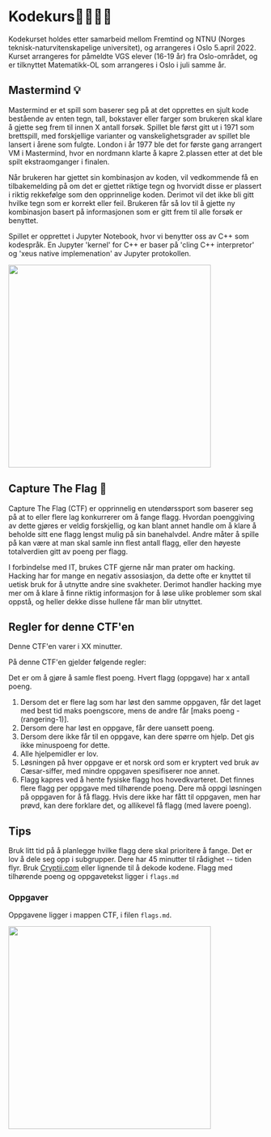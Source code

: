 # Kodekurs👩‍💻👨‍💻

Kodekurset holdes etter samarbeid mellom Fremtind og NTNU (Norges teknisk-naturvitenskapelige universitet), og arrangeres i Oslo 5.april 2022.
Kurset arrangeres for påmeldte VGS elever (16-19 år) fra Oslo-området, og er tilknyttet Matematikk-OL som arrangeres i Oslo i juli samme år.

## Mastermind 💡

Mastermind er et spill som baserer seg på at det opprettes en sjult kode bestående av enten tegn, tall, bokstaver eller farger som brukeren skal klare å gjette seg frem til innen X antall forsøk. Spillet ble først gitt ut i 1971 som brettspill, med forskjellige varianter og vanskelighetsgrader av spillet ble lansert i årene som fulgte. London i år 1977 ble det for første gang arrangert VM i Mastermind, hvor en nordmann klarte å kapre 2.plassen etter at det ble spilt ekstraomganger i finalen.

Når brukeren har gjettet sin kombinasjon av koden, vil vedkommende få en tilbakemelding på om det er gjettet riktige tegn og hvorvidt disse er plassert i riktig rekkefølge som den opprinnelige koden. Derimot vil det ikke bli gitt hvilke tegn som er korrekt eller feil. Brukeren får så lov til å gjette ny kombinasjon basert på informasjonen som er gitt frem til alle forsøk er benyttet.

Spillet er opprettet i Jupyter Notebook, hvor vi benytter oss av C++ som kodespråk. En Jupyter 'kernel' for C++ er baser på 'cling C++ interpretor' og 'xeus native implemenation' av Jupyter protokollen.

<img src="https://www.lekolar.no/globalassets/inriver/resources/16907_075092.jpg" width="400">

## Capture The Flag 🚩

Capture The Flag (CTF) er opprinnelig en utendørssport som baserer seg på at to eller flere lag konkurrerer om å fange flagg. Hvordan poenggiving av dette gjøres er veldig forskjellig, og kan blant annet handle om å klare å beholde sitt ene flagg lengst mulig på sin banehalvdel. Andre måter å spille på kan være at man skal samle inn flest antall flagg, eller den høyeste totalverdien gitt av poeng per flagg.

I forbindelse med IT, brukes CTF gjerne når man prater om hacking. Hacking har for mange en negativ assosiasjon, da dette ofte er knyttet til uetisk bruk for å utnytte andre sine svakheter. Derimot handler hacking mye mer om å klare å finne riktig informasjon for å løse ulike problemer som skal oppstå, og heller dekke disse hullene får man blir utnyttet.

## Regler for denne CTF'en

Denne CTF'en varer i XX minutter.

På denne CTF'en gjelder følgende regler:

Det er om å gjøre å samle flest poeng. Hvert flagg (oppgave) har x antall poeng.

1. Dersom det er flere lag som har løst den samme oppgaven, får det laget med best tid maks poengscore, mens de andre får [maks poeng - (rangering-1)].
2. Dersom dere har løst en oppgave, får dere uansett poeng.
3. Dersom dere ikke får til en oppgave, kan dere spørre om hjelp. Det gis ikke minuspoeng for dette.
4. Alle hjelpemidler er lov.
5. Løsningen på hver oppgave er et norsk ord som er kryptert ved bruk av Cæsar-siffer, med mindre oppgaven spesifiserer noe annet.
6. Flagg kapres ved å hente fysiske flagg hos hovedkvarteret. Det finnes flere flagg per oppgave med tilhørende poeng. Dere må oppgi løsningen på oppgaven for å få flagg. Hvis dere ikke har fått til oppgaven, men har prøvd, kan dere forklare det, og allikevel få flagg (med lavere poeng).

## Tips

Bruk litt tid på å planlegge hvilke flagg dere skal prioritere å fange.
Det er lov å dele seg opp i subgrupper.
Dere har 45 minutter til rådighet -- tiden flyr.
Bruk [Cryptii.com](https://cryptii.com/) eller lignende til å dekode kodene.
Flagg med tilhørende poeng og oppgavetekst ligger i `flags.md`

### Oppgaver

Oppgavene ligger i mappen CTF, i filen `flags.md`.

<img src="https://northview.org/wp-content/uploads/2020/06/Capture-the-Flag.png" width="400">
